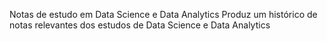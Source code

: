 Notas de estudo em Data Science e Data Analytics
Produz um histórico de notas relevantes dos estudos de Data Science e Data Analytics

